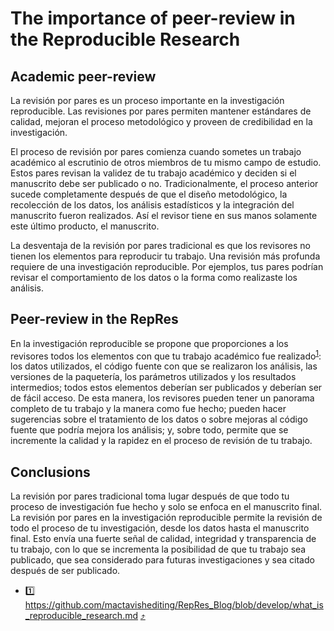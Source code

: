 # The importance of peer-review in the Reproducible Research

## Academic peer-review

La revisión por pares es un proceso importante en la investigación reproducible. Las revisiones por pares permiten mantener
estándares de calidad, mejoran el proceso metodológico y proveen de credibilidad en la investigación.

El proceso de revisión por pares comienza cuando sometes un trabajo académico al escrutinio de otros miembros de tu mismo campo de estudio. Estos pares revisan la validez
de tu trabajo académico y deciden si el manuscrito debe ser publicado o no. Tradicionalmente, el proceso 
anterior sucede completamente después de que el diseño metodológico, la recolección de los
datos, los análisis estadísticos y la integración del manuscrito fueron realizados. Así el revisor
tiene en sus manos solamente este último producto, el manuscrito.

La desventaja de la revisión por pares tradicional es que los revisores no tienen los elementos para reproducir tu
trabajo. Una revisión más profunda requiere de una investigación reproducible. Por ejemplos, tus pares podrían 
revisar el comportamiento de los datos o la forma como realizaste los análisis. 

## Peer-review in the RepRes

En la investigación reproducible se propone que proporciones a los revisores todos los elementos con
que tu trabajo académico fue realizado<sup id = "1">[1](#rep-res)</sup>: los datos utilizados, el
código fuente con que se realizaron los análisis, las versiones de la paquetería, los parámetros
utilizados y los resultados intermedios; todos estos elementos deberían ser publicados y deberían
ser de fácil acceso. De esta manera, los revisores pueden tener un panorama completo de tu trabajo y
la manera como fue hecho; pueden hacer sugerencias sobre el tratamiento de los datos o sobre mejoras
al código fuente que podría mejora los análisis; y, sobre todo, permite que se incremente la calidad
y la rapidez en el proceso de revisión de tu trabajo.

## Conclusions

La revisión por pares tradicional toma lugar después de que todo tu proceso de investigación fue
hecho y solo se enfoca en el manuscrito final. La revisión por pares en la investigación
reproducible permite la revisión de todo el proceso de tu investigación, desde los datos hasta el
manuscrito final. Esto envía una fuerte señal de calidad, integridad y transparencia de tu trabajo,
con lo que se incrementa la posibilidad de que tu trabajo sea publicado, que sea considerado para
futuras investigaciones y sea citado después de ser publicado.

- <a name="rep-res">1️⃣</a> https://github.com/mactavishediting/RepRes_Blog/blob/develop/what_is_reproducible_research.md [⤴️](#1)
